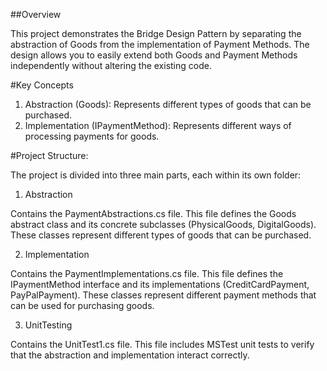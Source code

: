 ##Overview

This project demonstrates the Bridge Design Pattern by separating the abstraction of Goods from the implementation of Payment Methods. The design allows you to easily extend both Goods and Payment Methods independently without altering the existing code.

#Key Concepts

1. Abstraction (Goods): Represents different types of goods that can be purchased.
2. Implementation (IPaymentMethod): Represents different ways of processing payments for goods.

#Project Structure:

The project is divided into three main parts, each within its own folder:

1. Abstraction

Contains the PaymentAbstractions.cs file.
This file defines the Goods abstract class and its concrete subclasses (PhysicalGoods, DigitalGoods).
These classes represent different types of goods that can be purchased.

2. Implementation

Contains the PaymentImplementations.cs file.
This file defines the IPaymentMethod interface and its implementations (CreditCardPayment, PayPalPayment).
These classes represent different payment methods that can be used for purchasing goods.

3. UnitTesting

Contains the UnitTest1.cs file.
This file includes MSTest unit tests to verify that the abstraction and implementation interact correctly.

